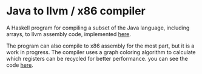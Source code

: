 # Java to llvm / x86 compiler

A Haskell program for compiling a subset of the Java language, including arrays, to llvm assembly code, implemented [here](https://github.com/isaksc2/TDA283/blob/main/compiler/src/LlvmBackend.hs).

The program can also compile to x86 assembly for the most part, but it is a work in progress. The compiler uses a graph coloring algorithm to calculate which registers can be recycled for better performance. you can see the code [here](https://github.com/isaksc2/TDA283/blob/main/compiler/src/X86Backend.hs).
